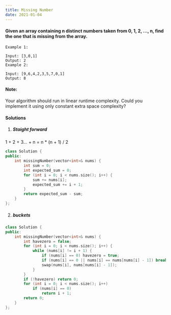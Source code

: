 ```yaml
---
title: Missing Number
date: 2021-01-04
---
```

#### Given an array containing n distinct numbers taken from 0, 1, 2, ..., n, find the one that is missing from the array.

```
Example 1:

Input: [3,0,1]
Output: 2
Example 2:

Input: [9,6,4,2,3,5,7,0,1]
Output: 8
```

#### Note:

Your algorithm should run in linear runtime complexity. Could you implement it using only constant extra space complexity?


#### Solutions

1. ##### Staight forward

1 + 2 + 3... + n = n * (n + 1) / 2

```cpp
class Solution {
public:
    int missingNumber(vector<int>& nums) {
        int sum = 0;
        int expected_sum = 0;
        for (int i = 0; i < nums.size(); i++) {
            sum += nums[i];
            expected_sum += i + 1;
        }
        return expected_sum - sum;
    }
};
```


2. ##### buckets

```cpp
class Solution {
public:
    int missingNumber(vector<int>& nums) {
        int havezero = false;
        for (int i = 0; i < nums.size(); i++) {
            while (nums[i] != i + 1) {
                if (nums[i] == 0) havezero = true;
                if (nums[i] == 0 || nums[i] == nums[nums[i] - 1]) break;
                swap(nums[i], nums[nums[i] - 1]);
            }
        }
        if (!havezero) return 0;
        for (int i = 0; i < nums.size(); i++)
            if (nums[i] == 0)
                return i + 1;
        return 0;
    }
};
```